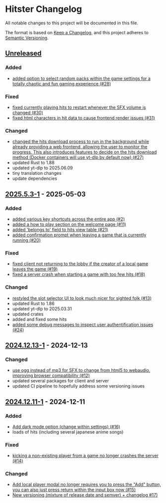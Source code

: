 # Hitster Changelog

All notable changes to this project will be documented in this file.

The format is based on [Keep a Changelog](https://keepachangelog.com/en/1.1.0/),
and this project adheres to [Semantic Versioning](https://semver.org/spec/v2.0.0.html).

## [Unreleased]

### Added

-   [added option to select random packs within the game settings for a totally chaotic and fun gaming experience (#28)](https://github.com/Timtam/hitster/issues/28)

### Fixed

-   [fixed currently playing hits to restart whenever the SFX volume is changed (#30)](https://github.com/Timtam/hitster/issues/30)
-   [fixed html characters in hit data to cause frontend render issues (#31)](https://github.com/Timtam/hitster/issues/31)

### Changed

-   [changed the hits download process to run in the background while already providing a web frontend, allowing the user to monitor the progress. This also introduces features to decide on the hits download method (Docker containers will use yt-dlp by default now) (#27)](https://github.com/Timtam/hitster/issues/27)
-   updated Rust to 1.88
-   updated yt-dlp to 2025.06.09
-   tiny translation changes
-   update dependencies

## [2025.5.3-1] - 2025-05-03

### Added

-   [added various key shortcuts across the entire app (#2)](https://github.com/Timtam/hitster/issues/2)
-   [added a how to play section on the welcome page (#11)](https://github.com/Timtam/hitster/issues/11)
-   [added 'belongs to' field to hits view table (#21)](https://github.com/Timtam/hitster/issues/21)
-   [added confirmation prompt when leaving a game that is currently running (#20)](https://github.com/Timtam/hitster/issues/20)

### Fixed

-   [fixed client not returning to the lobby if the creator of a local game leaves the game (#19)](https://github.com/Timtam/hitster/issues/19)
-   [fixed a server crash when starting a game with too few hits (#18)](https://github.com/Timtam/hitster/issues/18)

### Changed

-   [restyled the slot selector UI to look much nicer for sighted folk (#13)](https://github.com/Timtam/hitster/issues/13)
-   updated Rust to 1.86
-   updated yt-dlp to 2025.03.31
-   updated crates
-   added and fixed some hits
-   [added some debug messages to inspect user authentification issues (#24)](https://github.com/Timtam/hitster/issues/24)

## [2024.12.13-1] - 2024-12-13

### Changed

-   [use ogg instead of mp3 for SFX to change from html5 to webaudio, improving browser compatibility (#12)](https://github.com/Timtam/hitster/issues/12)
-   updated several packages for client and server
-   updated CI pipeline to hopefully address some versioning issues

## [2024.12.11-1] - 2024-12-11

### Added

-   [Add dark mode option (change within settings) (#16)](https://github.com/Timtam/hitster/issues/16)
-   loads of hits (including several japanese anime songs)

### Fixed

-   [kicking a non-existing player from a game no longer crashes the server (#14)](https://github.com/Timtam/hitster/issues/14)

### Changed

-   [Add local player modal no longer requires you to press the "Add" button, you can also just press return within the input box now (#15)](https://github.com/Timtam/hitster/issues/15)
-   [New versioning (mixture of release date and semver) + changelog #17)](https://github.com/Timtam/hitster/issues/17)

[Unreleased]: https://github.com/Timtam/hitster/compare/2025.5.3-1...HEAD

[2025.5.3-1]: https://github.com/Timtam/hitster/compare/2024.12.13-1...2025.5.3-1

[2024.12.13-1]: https://github.com/Timtam/hitster/compare/2024.12.11-1...2024.12.13-1

[2024.12.11-1]: https://github.com/Timtam/hitster/releases/tag/2024.12.11-1
